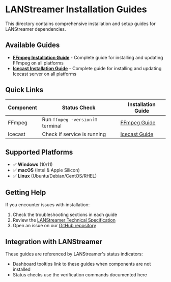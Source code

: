 # LANStreamer Installation Guides

This directory contains comprehensive installation and setup guides for LANStreamer dependencies.

## Available Guides

- **[FFmpeg Installation Guide](./ffmpeg-installation.md)** - Complete guide for installing and updating FFmpeg on all platforms
- **[Icecast Installation Guide](./icecast-installation.md)** - Complete guide for installing and updating Icecast server on all platforms

## Quick Links

| Component | Status Check | Installation Guide |
|-----------|-------------|-------------------|
| FFmpeg | Run `ffmpeg -version` in terminal | [FFmpeg Guide](./ffmpeg-installation.md) |
| Icecast | Check if service is running | [Icecast Guide](./icecast-installation.md) |

## Supported Platforms

- ✅ **Windows** (10/11)
- ✅ **macOS** (Intel & Apple Silicon)
- ✅ **Linux** (Ubuntu/Debian/CentOS/RHEL)

## Getting Help

If you encounter issues with installation:

1. Check the troubleshooting sections in each guide
2. Review the [LANStreamer Technical Specification](../LANStreamer-Technical-Specification.md)
3. Open an issue on our [GitHub repository](https://github.com/jerryagenyi/LANStreamer/issues)

## Integration with LANStreamer

These guides are referenced by LANStreamer's status indicators:
- Dashboard tooltips link to these guides when components are not installed
- Status checks use the verification commands documented here
